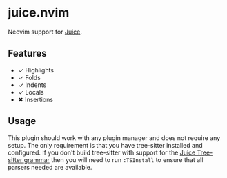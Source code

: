 # juice.nvim

Neovim support for [Juice](https://juice.dev).

## Features

- ✓ Highlights
- ✓ Folds
- ✓ Indents
- ✓ Locals
- ✖ Insertions

## Usage

This plugin should work with any plugin manager and does not require any setup. The
only requirement is that you have tree-sitter installed and configured. If you don't
build tree-sitter with support for the
[Juice Tree-sitter grammar](https://github.com/juicelang/tree-sitter-juice)
then you will need to run `:TSInstall` to ensure that all parsers needed are available.
